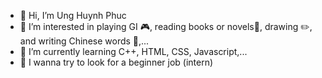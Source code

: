 - 👋 Hi, I’m Ung Huynh Phuc
- 👀 I’m interested in playing GI 🎮, reading books or novels📘, drawing ✏️, and writing Chinese words 🏯,...
- 🌱 I’m currently learning C++, HTML, CSS, Javascript,...
- 🔎 I wanna try to look for a beginner job (intern)

<!---
uhphuc/uhphuc is a ✨ special ✨ repository because its `README.md` (this file) appears on your GitHub profile.
You can click the Preview link to take a look at your changes.
--->
